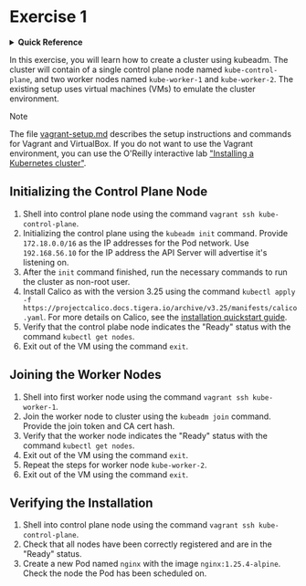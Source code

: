 # Exercise 1

<details>
<summary><b>Quick Reference</b></summary>
<p>

* Namespace: N/A<br>
* Documentation: [Creating a cluster with kubeadm](https://kubernetes.io/docs/setup/production-environment/tools/kubeadm/create-cluster-kubeadm/)

</p>
</details>

In this exercise, you will learn how to create a cluster using kubeadm. The cluster will contain of a single control plane node named `kube-control-plane`, and two worker nodes named `kube-worker-1` and `kube-worker-2`. The existing setup uses virtual machines (VMs) to emulate the cluster environment.

> [!NOTE]
> The file [vagrant-setup.md](../common/vagrant-setup.md) describes the setup instructions and commands for Vagrant and VirtualBox. If you do not want to use the Vagrant environment, you can use the O'Reilly interactive lab ["Installing a Kubernetes cluster"](https://learning.oreilly.com/scenarios/cka-prep-installing/9781492095507/).

## Initializing the Control Plane Node

1. Shell into control plane node using the command `vagrant ssh kube-control-plane`.
2. Initializing the control plane using the `kubeadm init` command. Provide `172.18.0.0/16` as the IP addresses for the Pod network. Use `192.168.56.10` for the IP address the API Server will advertise it's listening on.
3. After the `init` command finished, run the necessary commands to run the cluster as non-root user.
4. Install Calico as with the version 3.25 using the command `kubectl apply -f https://projectcalico.docs.tigera.io/archive/v3.25/manifests/calico.yaml`. For more details on Calico, see the [installation quickstart guide](https://docs.projectcalico.org/getting-started/kubernetes/quickstart).
5. Verify that the control plabe node indicates the "Ready" status with the command `kubectl get nodes`.
6. Exit out of the VM using the command `exit`.

## Joining the Worker Nodes

1. Shell into first worker node using the command `vagrant ssh kube-worker-1`.
2. Join the worker node to cluster using the `kubeadm join` command. Provide the join token and CA cert hash.
3. Verify that the worker node indicates the "Ready" status with the command `kubectl get nodes`.
4. Exit out of the VM using the command `exit`.
5. Repeat the steps for worker node `kube-worker-2`.
6. Exit out of the VM using the command `exit`.

## Verifying the Installation

1. Shell into control plane node using the command `vagrant ssh kube-control-plane`.
2. Check that all nodes have been correctly registered and are in the "Ready" status.
3. Create a new Pod named `nginx` with the image `nginx:1.25.4-alpine`. Check the node the Pod has been scheduled on.

